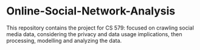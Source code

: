 # Online-Social-Network-Analysis
This repository contains the  project for CS 579:  focused on crawling social media data, considering the privacy and data usage implications, then processing, modelling and analyzing the data.
